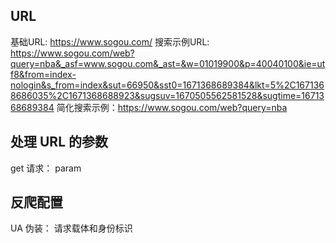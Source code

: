 ## URL 
基础URL: https://www.sogou.com/
搜索示例URL: https://www.sogou.com/web?query=nba&_asf=www.sogou.com&_ast=&w=01019900&p=40040100&ie=utf8&from=index-nologin&s_from=index&sut=66950&sst0=1671368689384&lkt=5%2C1671368686035%2C1671368688923&sugsuv=1670505562581528&sugtime=1671368689384
简化搜索示例：https://www.sogou.com/web?query=nba

## 处理 URL 的参数
get 请求： param


## 反爬配置
UA 伪装：
请求载体和身份标识 

